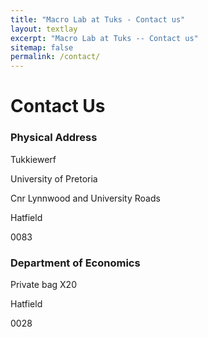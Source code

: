 ```yaml
---
title: "Macro Lab at Tuks - Contact us"
layout: textlay
excerpt: "Macro Lab at Tuks -- Contact us"
sitemap: false
permalink: /contact/
---
```


# Contact Us


### Physical Address

Tukkiewerf

University of Pretoria

Cnr Lynnwood and University Roads

Hatfield

0083



### Department of Economics

Private bag X20

Hatfield

0028

<link rel="stylesheet" href="https://cdnjs.cloudflare.com/ajax/libs/font-awesome/4.7.0/css/font-awesome.min.css">
<div id="container-fluid" class="col-sm-6">
<a href="#" class="fa fa-facebook"></a>
<a href="#" class="fa fa-twitter"></a>
<!-- <i href="#" class="fa fa-tiktok"></i> -->
<i href="#" class="fa fa-linkedin"></i>
<i href="#" class="fa fa-github"></i>
<i href="mailto:upmacrolab@gmail.com" class="fa fa-envelope"></i>

</div>

